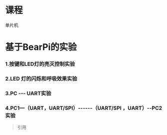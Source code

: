 ﻿# 课程
单片机

# 基于BearPi的实验
### 1.按键和LED灯的亮灭控制实验
### 2.LED 灯的闪烁和呼吸效果实验
### 3.PC --- UART实验
### 4.PC1—（UART，UART/SPI）------（UART/SPI ，UART）--PC2实验
>引用
